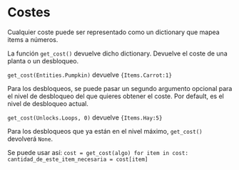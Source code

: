 # Costes
Cualquier coste puede ser representado como un dictionary que mapea items a números.

La función `get_cost()` devuelve dicho dictionary. Devuelve el coste de una planta o un desbloqueo.

`get_cost(Entities.Pumpkin)`
devuelve `{Items.Carrot:1}`

Para los desbloqueos, se puede pasar un segundo argumento opcional para el nivel de desbloqueo del que quieres obtener el coste. Por default, es el nivel de desbloqueo actual.

`get_cost(Unlocks.Loops, 0)`
devuelve `{Items.Hay:5}`

Para los desbloqueos que ya están en el nivel máximo, `get_cost()` devolverá `None`.

Se puede usar así:
`cost = get_cost(algo)
for item in cost:
	cantidad_de_este_item_necesaria = cost[item]`
